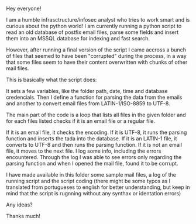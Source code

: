 Hey everyone!

I am a humble infrasctructure/infosec analyst who tries to work smart and is curious about the python world! I am currently running a python script to read an old database of postfix email files, parse some fields and insert them into an MSSQL database for indexing and fast search.

However, after running a final version of the script I came accross a bunch of files that seemed to have been "corrupted" during the process, in a way that some files seem to have their content overwritten with chunks of other mail files.

This is basically what the script does:

It sets a few variables, like the folder path, date, time and database credencials. Then I define a function for parsing the data from the emails and another to convert email files from LATIN-1/ISO-8859 to UTF-8.

The main part of the code is a loop that lists all files in the given folder and for each files listed checks if it is an email file or a regular file.

If it is an email file, it checks the encoding.
If it is UTF-8, it runs the parsing function and inserts the tada into the database. If it is an LATIN-1 file, it converts to UTF-8 and then runs the parsing function.
If it is not an email file, it moves to the next file.
I log some info, including the errors encountered. Through the log I was able to see errors only regarding the parsing function and when I opened the mail file, found it to be corrupt.

I have made available in this folder some sample mail files, a log of the running script and the script coding (there might be some typos as I translated from portugueses to english for better understanding, but keep in mind that the script is rugnning without any synthax or identation errors)

Any ideas?

Thanks much!
